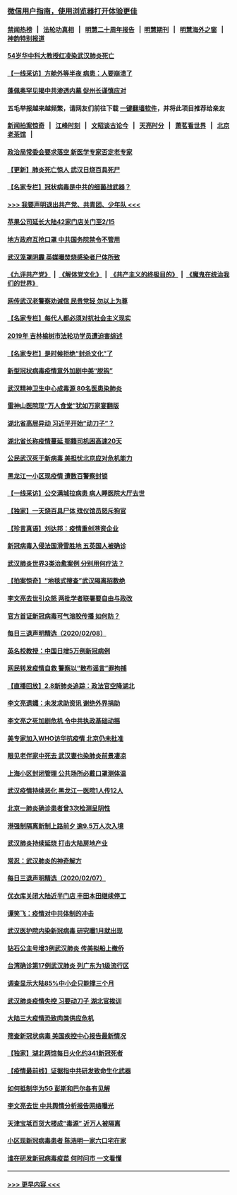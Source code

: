 ### [微信用户指南，使用浏览器打开体验更佳](https://github.com/gfw-breaker/banned-news1/blob/master/indexes/wechat-guide.md?t=0)
#### [禁闻热榜](热点新闻.md?t=0)  &nbsp;&nbsp;|&nbsp;&nbsp; [法轮功真相](https://github.com/gfw-breaker/truth/blob/master/README.md?t=0) &nbsp;&nbsp;|&nbsp;&nbsp; [明慧二十周年报告](https://github.com/gfw-breaker/mh-reports/blob/master/README.md?t=0) &nbsp;&nbsp;|&nbsp;&nbsp;[明慧期刊](https://github.com/gfw-breaker/mh-qikan) &nbsp;&nbsp;|&nbsp;&nbsp; [明慧海外之窗](https://github.com/gfw-breaker/mh-news/blob/master/README.md?t=0) &nbsp;&nbsp;|&nbsp;&nbsp; [神韵特别报道](https://github.com/gfw-breaker/mh-news/blob/master/shenyun.md?t=0)
#### [54岁华中科大教授红凌染武汉肺炎死亡](../pages/nsc413/n11854889.md?t=02091322) 
#### [【一线采访】方舱外等半夜 病患：人要崩溃了](../pages/nsc413/n11854786.md?t=02091322) 
#### [蓬佩奥罕见揭中共渗透内幕 促州长谨慎应对](../pages/nsc413/n11854685.md?t=02091322) 
#### 五毛举报越来越频繁，请网友们前往下载 [一键翻墙软件](https://github.com/gfw-breaker/ssr-accounts)，并将此项目推荐给亲友
#### [新闻拍案惊奇](https://github.com/gfw-breaker/banned-news1/blob/master/pages/link4.md) &nbsp;&nbsp;|&nbsp;&nbsp; [江峰时刻](https://github.com/gfw-breaker/banned-news1/blob/master/pages/link4.md) &nbsp;&nbsp;|&nbsp;&nbsp; [文昭谈古论今](https://github.com/gfw-breaker/banned-news1/blob/master/pages/link4.md) &nbsp;&nbsp;|&nbsp;&nbsp; [天亮时分](https://github.com/gfw-breaker/banned-news1/blob/master/pages/link4.md) &nbsp;&nbsp;|&nbsp;&nbsp; [萧茗看世界](https://github.com/gfw-breaker/banned-news1/blob/master/pages/link4.md) &nbsp;&nbsp;|&nbsp;&nbsp; [北京老茶馆](https://github.com/gfw-breaker/banned-news1/blob/master/pages/link4.md) &nbsp;&nbsp;|&nbsp;&nbsp; 
#### [政治局常委会要求落空 新医学专家否定老专家](../pages/nsc413/n11852540.md?t=02091322) 
#### [【更新】肺炎死亡惊人 武汉日烧百具死尸](../pages/nsc413/n11801312.md?t=02091322) 
#### [【名家专栏】冠状病毒是中共的细菌战武器？](../pages/nsc413/n11854546.md?t=02091322) 
#### [>>> 我要声明退出共产党、共青团、少年队 <<<](https://github.com/begood0513/goodnews/blob/master/quit/letter.md) 
#### [苹果公司延长大陆42家门店关门至2/15](../pages/nsc413/n11854605.md?t=02091322) 
#### [地方政府互抢口罩 中共国务院禁令不管用](../pages/nsc413/n11854459.md?t=02091322) 
#### [武汉笼罩阴霾 英媒曝焚烧感染者尸体所致](../pages/nsc413/n11854482.md?t=02091322) 
#### [《九评共产党》](https://github.com/begood0513/9ping.md/blob/master/README.md) &nbsp;|&nbsp; [《解体党文化》](../../../../jtdwh.md/blob/master/README.md)  &nbsp;|&nbsp; [《共产主义的终极目的》](../../../../gczydzjmd.md/blob/master/README.md) &nbsp;|&nbsp; [《魔鬼在统治我们的世界》](../../../../mgztzwmdsj.md/blob/master/README.md) 
#### [网传武汉老警察劝诫信 民贵党轻 勿以上为尊](../pages/nsc413/n11854494.md?t=02091322) 
#### [【名家专栏】每代人都必须对抗社会主义现实](../pages/nsc413/n11831412.md?t=02091322) 
#### [2019年 吉林榆树市法轮功学员遭迫害综述](../pages/nsc413/n11849574.md?t=02091322) 
#### [【名家专栏】是时候拒绝“封杀文化”了](../pages/nsc413/n11814093.md?t=02091322) 
#### [新型冠状病毒疫情意外加剧中美“脱钩”](../pages/nsc413/n11854475.md?t=02091322) 
#### [武汉精神卫生中心成毒源 80名医患染肺炎](../pages/nsc413/n11854415.md?t=02091322) 
#### [雷神山医院现“万人食堂”犹如万家宴翻版](../pages/nsc413/n11854454.md?t=02091322) 
#### [湖北省高层异动 习近平开始“动刀子”？](../pages/nsc413/n11854313.md?t=02091322) 
#### [湖北省长称疫情蔓延 鄂籍司机困高速20天](../pages/nsc413/n11854382.md?t=02091322) 
#### [公民武汉死于新病毒 美担忧北京应对危机能力](../pages/nsc413/n11854331.md?t=02091322) 
#### [黑龙江一小区现疫情 遭数百警察封锁](../pages/nsc413/n11854347.md?t=02091322) 
#### [【一线采访】公交满城拉病患 病人睡医院大厅去世](../pages/nsc413/n11854322.md?t=02091322) 
#### [【独家】一天烧百具尸体 殡仪馆员怒斥狗官](../pages/nsc413/n11853323.md?t=02091322) 
#### [【珍言真语】刘达邦：疫情重创港资企业](../pages/nsc413/n11854274.md?t=02091322) 
#### [新冠病毒入侵法国滑雪胜地 五英国人被确诊](../pages/nsc413/n11854307.md?t=02091322) 
#### [武汉肺炎世界3类治愈案例 分别用何疗法？](../pages/nsc413/n11854231.md?t=02091322) 
#### [【拍案惊奇】“地毯式搜查”武汉隔离招数绝](../pages/nsc413/n11853334.md?t=02091322) 
#### [李文亮去世引众怒 两批学者联署要自由与政改](../pages/nsc413/n11854100.md?t=02091322) 
#### [官方首证新冠病毒可气溶胶传播 如何防？](../pages/nsc413/n11854210.md?t=02091322) 
#### [每日三退声明精选（2020/02/08）](../pages/nsc413/n11854227.md?t=02091322) 
#### [英名校教授：中国日增5万例新冠病例](../pages/nsc413/n11854174.md?t=02091322) 
#### [网民转发疫情自救 警察以“散布谣言”罪拘捕](../pages/nsc413/n11854110.md?t=02091322) 
#### [【直播回放】2.8新肺炎追踪：政法官空降湖北](../pages/nsc413/n11854028.md?t=02091322) 
#### [李文亮遗孀：未发求助资讯 谢绝外界捐助](../pages/nsc413/n11854067.md?t=02091322) 
#### [李文亮之死加剧危机 令中共执政基础动摇](../pages/nsc413/n11854003.md?t=02091322) 
#### [美专家加入WHO访华抗疫情 北京仍未批准](../pages/nsc413/n11854043.md?t=02091322) 
#### [眼见老伴家中死去 武汉妻也染肺炎前景凄凉](../pages/nsc413/n11854040.md?t=02091322) 
#### [上海小区封闭管理 公共场所必戴口罩测体温](../pages/nsc413/n11853846.md?t=02091322) 
#### [武汉疫情持续恶化 黑龙江一医院1人传12人](../pages/nsc413/n11853839.md?t=02091322) 
#### [北京一肺炎确诊患者曾3次检测呈阴性](../pages/nsc413/n11853772.md?t=02091322) 
#### [港强制隔离新制上路前夕 逾9.5万人次入境](../pages/nsc413/n11853708.md?t=02091322) 
#### [武汉肺炎持续延烧 打击大陆房地产业](../pages/nsc413/n11853405.md?t=02091322) 
#### [常忍：武汉肺炎的神奇解方](../pages/nsc413/n11853413.md?t=02091322) 
#### [每日三退声明精选（2020/02/07）](../pages/nsc413/n11853462.md?t=02091322) 
#### [优衣库关闭大陆近半门店 丰田本田继续停工](../pages/nsc413/n11853213.md?t=02091322) 
#### [谭笑飞：疫情对中共体制的冲击](../pages/nsc413/n11853341.md?t=02091322) 
#### [武汉医护院内染新冠病毒 研究曝1月就出现](../pages/nsc413/n11852928.md?t=02091322) 
#### [钻石公主号增3例武汉肺炎 传美拟船上撤侨](../pages/nsc413/n11853240.md?t=02091322) 
#### [台湾确诊第17例武汉肺炎 列广东为1级流行区](../pages/nsc413/n11853182.md?t=02091322) 
#### [调查显示大陆85%中小企只能撑三个月](../pages/nsc413/n11853086.md?t=02091322) 
#### [武汉肺炎疫情失控 习要动刀子 湖北官挨训](../pages/nsc413/n11851103.md?t=02091322) 
#### [大陆三大疫情恐致肉类供应危机](../pages/nsc413/n11852769.md?t=02091322) 
#### [筛查新冠状病毒 美国疾控中心报告最新情况](../pages/nsc413/n11853070.md?t=02091322) 
#### [【独家】湖北两馆每日火化约341新冠死者](../pages/nsc413/n11845444.md?t=02091322) 
#### [【疫情最前线】证据指中共研发致命生化武器](../pages/nsc413/n11853087.md?t=02091322) 
#### [如何抵制华为5G 彭斯和巴尔各有见解](../pages/nsc413/n11852535.md?t=02091322) 
#### [李文亮去世 中共舆情分析报告网络曝光](../pages/nsc413/n11852868.md?t=02091322) 
#### [天津宝坻百货大楼成“毒源” 近万人被隔离](../pages/nsc413/n11852839.md?t=02091322) 
#### [小区现新冠病毒患者 陈浩明一家六口宅在家](../pages/nsc413/n11852799.md?t=02091322) 
#### [谁在研发新冠病毒疫苗 何时问市 一文看懂](../pages/nsc413/n11852840.md?t=02091322) 

----
#### [ >>> 更早内容 <<< ](../indexes/nsc413-earlier.md)
